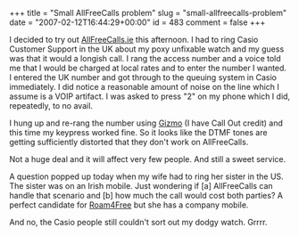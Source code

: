 +++
title = "Small AllFreeCalls problem"
slug = "small-allfreecalls-problem"
date = "2007-02-12T16:44:29+00:00"
id = 483
comment = false
+++

I decided to try out [AllFreeCalls.ie](http://AllFreeCalls.ie) this afternoon. I had to ring Casio Customer Support in the UK about my poxy unfixable watch and my guess was that it would a longish call. I rang the access number and a voice told me that I would be charged at local rates and to enter the number I wanted. I entered the UK number and got through to the queuing system in Casio immediately. I did notice a reasonable amount of noise on the line which I assume is a VOIP artifact. I was asked to press "2" on my phone which I did, repeatedly, to no avail.

I hung up and re-rang the number using [Gizmo](http://www.gizmoproject.com/) (I have Call Out credit) and this time my keypress worked fine. So it looks like the DTMF tones are getting sufficiently distorted that they don't work on AllFreeCalls.

Not a huge deal and it will affect very few people. And still a sweet service.

A question popped up today when my wife had to ring her sister in the US. The sister was on an Irish mobile. Just wondering if [a] AllFreeCalls can handle that scenario and [b] how much the call would cost both parties? A perfect candidate for [Roam4Free](http://www.roam4free.ie/) but she has a company mobile.

And no, the Casio people still couldn't sort out my dodgy watch. Grrrr.
